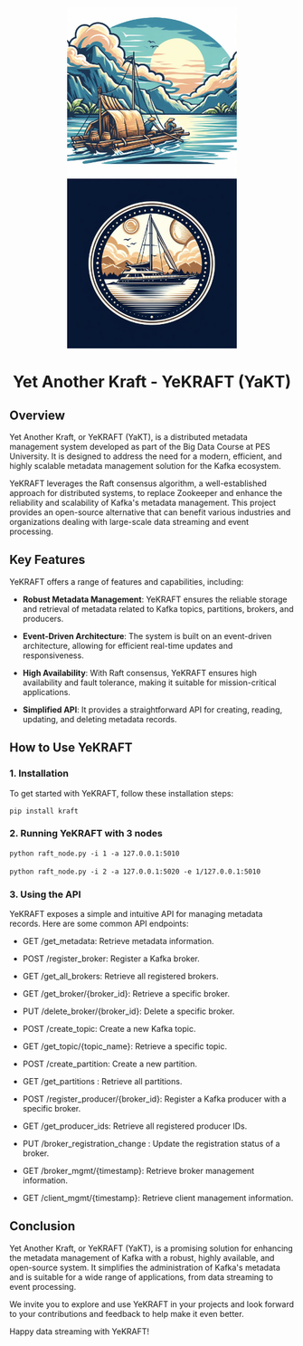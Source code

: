 <p align="center">
<img src="assets/raft.jpg" width="300" height="300" alt="RAFT"/>
<img src="assets/yacht.jpg" width="300" height="300" alt="YACHT"/>
  <h1 align="center">Yet Another Kraft - YeKRAFT (YaKT)</h1>
</p>

## Overview

Yet Another Kraft, or YeKRAFT (YaKT), is a distributed metadata management system developed as part of the Big Data Course at PES University. It is designed to address the need for a modern, efficient, and highly scalable metadata management solution for the Kafka ecosystem.

YeKRAFT leverages the Raft consensus algorithm, a well-established approach for distributed systems, to replace Zookeeper and enhance the reliability and scalability of Kafka's metadata management. This project provides an open-source alternative that can benefit various industries and organizations dealing with large-scale data streaming and event processing.

## Key Features

YeKRAFT offers a range of features and capabilities, including:

- **Robust Metadata Management**: YeKRAFT ensures the reliable storage and retrieval of metadata related to Kafka topics, partitions, brokers, and producers.

- **Event-Driven Architecture**: The system is built on an event-driven architecture, allowing for efficient real-time updates and responsiveness.

- **High Availability**: With Raft consensus, YeKRAFT ensures high availability and fault tolerance, making it suitable for mission-critical applications.

- **Simplified API**: It provides a straightforward API for creating, reading, updating, and deleting metadata records.

## How to Use YeKRAFT

### 1. Installation

To get started with YeKRAFT, follow these installation steps:

```
pip install kraft
```

### 2. Running YeKRAFT with 3 nodes
```
python raft_node.py -i 1 -a 127.0.0.1:5010

python raft_node.py -i 2 -a 127.0.0.1:5020 -e 1/127.0.0.1:5010

```

### 3. Using the API
YeKRAFT exposes a simple and intuitive API for managing metadata records. Here are some common API endpoints:

- GET /get_metadata: Retrieve metadata information.

- POST /register_broker: Register a Kafka broker.
- GET /get_all_brokers: Retrieve all registered brokers.
- GET /get_broker/{broker_id}: Retrieve a specific broker.
- PUT /delete_broker/{broker_id}: Delete a specific broker.

- POST /create_topic: Create a new Kafka topic.
- GET /get_topic/{topic_name}: Retrieve a specific topic.

- POST /create_partition: Create a new partition.
- GET /get_partitions : Retrieve all partitions.

- POST /register_producer/{broker_id}: Register a Kafka producer with a specific broker.
- GET /get_producer_ids: Retrieve all registered producer IDs.

- PUT /broker_registration_change : Update the registration status of a broker.

- GET /broker_mgmt/{timestamp}: Retrieve broker management information.

- GET /client_mgmt/{timestamp}: Retrieve client management information.

## Conclusion
Yet Another Kraft, or YeKRAFT (YaKT), is a promising solution for enhancing the metadata management of Kafka with a robust, highly available, and open-source system. It simplifies the administration of Kafka's metadata and is suitable for a wide range of applications, from data streaming to event processing.

We invite you to explore and use YeKRAFT in your projects and look forward to your contributions and feedback to help make it even better.

Happy data streaming with YeKRAFT!